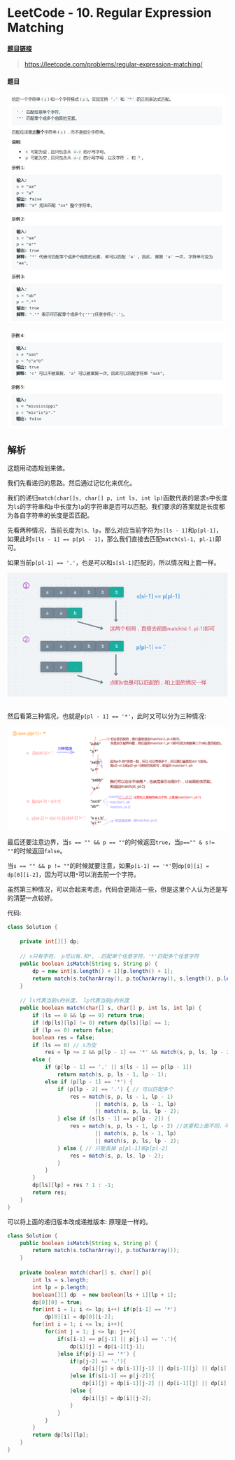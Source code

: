 # LeetCode - 10. Regular Expression Matching 

#### [题目链接](https://leetcode.com/problems/regular-expression-matching/)

> https://leetcode.com/problems/regular-expression-matching/

#### 题目

![10_t.png](images/10_t.png)

![10_t2.png](images/10_t2.png)

## 解析

这题用动态规划来做。

我们先看递归的思路。然后通过记忆化来优化。

我们的递归`match(char[]s, char[] p, int ls, int lp)`函数代表的是求`s`中长度为`ls`的字符串和`p`中长度为`lp`的字符串是否可以匹配。我们要求的答案就是长度都为各自字符串的长度是否匹配。

先看两种情况，当前长度为`ls、lp`，那么对应当前字符为`s[ls - 1]`和`p[pl-1]`，如果此时`s[ls - 1] == p[pl - 1]`，那么我们直接去匹配`match(sl-1, pl-1)`即可。

如果当前`p[pl-1] == '.'`，也是可以和`s[sl-1]`匹配的，所以情况和上面一样。

<div align="center"><img src="images/10_s.png"></div><br>

然后看第三种情况，也就是`p[pl - 1] == '*'`，此时又可以分为三种情况:

![10_s_2.png](images/10_s_2.png)

最后还要注意边界，当`s == "" && p == ""`的时候返回`true`，当`p=="" & s!= ""`的时候返回`false`。

当`s == "" && p != ""`的时候就要注意，如果`p[i-1] == '*'`则`dp[0][i] = dp[0][i-2]`，因为可以用`*`可以消去前一个字符。

虽然第三种情况，可以合起来考虑，代码会更简洁一些，但是这里个人认为还是写的清楚一点较好。

代码: 

```java
class Solution {

    private int[][] dp;

    // s只有字符， p可以有.和*, .匹配单个任意字符，'*'匹配多个任意字符
    public boolean isMatch(String s, String p) {
        dp = new int[s.length() + 1][p.length() + 1];
        return match(s.toCharArray(), p.toCharArray(), s.length(), p.length());
    }

    // ls代表当前s的长度， lp代表当前p的长度
    public boolean match(char[] s, char[] p, int ls, int lp) {
        if (ls == 0 && lp == 0) return true;
        if (dp[ls][lp] != 0) return dp[ls][lp] == 1;
        if (lp == 0) return false;
        boolean res = false;
        if (ls == 0) // s为空
            res = lp >= 2 && p[lp - 1] == '*' && match(s, p, ls, lp - 2);
        else {
            if (p[lp - 1] == '.' || s[ls - 1] == p[lp - 1])
                return match(s, p, ls - 1, lp - 1);
            else if (p[lp - 1] == '*') {
                if (p[lp - 2] == '.') { // 可以匹配多个
                    res = match(s, p, ls - 1, lp - 1)
                            || match(s, p, ls - 1, lp)
                            || match(s, p, ls, lp - 2);
                } else if (s[ls - 1] == p[lp - 2]) {
                    res = match(s, p, ls - 1, lp - 2) //这里和上面不同，不是ls-1, lp-1,
                            || match(s, p, ls - 1, lp)
                            || match(s, p, ls, lp - 2);
                } else { // 只能丢掉 p[pl-1]和p[pl-2]
                    res = match(s, p, ls, lp - 2);
                }
            }
        }
        dp[ls][lp] = res ? 1 : -1;
        return res;
    }
}
```

可以将上面的递归版本改成递推版本: 原理是一样的。

```java
class Solution {
    public boolean isMatch(String s, String p) {
        return match(s.toCharArray(), p.toCharArray());
    }

    private boolean match(char[] s, char[] p){
        int ls = s.length;
        int lp = p.length;
        boolean[][] dp  = new boolean[ls + 1][lp + 1];
        dp[0][0] = true;
        for(int i = 1; i <= lp; i++) if(p[i-1] == '*')
            dp[0][i] = dp[0][i-2];
        for(int i = 1; i <= ls; i++){
            for(int j = 1; j <= lp; j++){
                if(s[i-1] == p[j-1] || p[j-1] == '.'){
                    dp[i][j] = dp[i-1][j-1];
                }else if(p[j-1] == '*') {
                    if(p[j-2] == '.'){
                        dp[i][j] = dp[i-1][j-1] || dp[i-1][j] || dp[i][j-2];
                    }else if(s[i-1] == p[j-2]){
                        dp[i][j] = dp[i-1][j-2] || dp[i-1][j] || dp[i][j-2];
                    }else {
                        dp[i][j] = dp[i][j-2];
                    }
                }
            }
        }
        return dp[ls][lp];
    }
}
```

